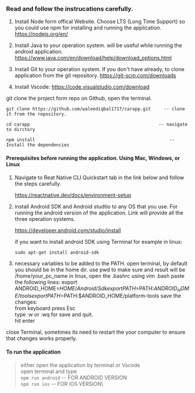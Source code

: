 ### Read and follow the instrucations carefully.

1. Install Node form offical Website. Choose LTS (Long Time Support) so you could use npm for installing and running the application.
   https://nodejs.org/en/
2. Install Java to your operation system. will be useful while running the android application.
   https://www.java.com/en/download/help/download_options.html

3. Install Git to your operation system. If you don't have already, to clone application from the git repository.
   https://git-scm.com/downloads

4. Install Vscode:
   https://code.visualstudio.com/download

git clone the project form repo on Github, open the terminal.

    git clone https://github.com/waleediqbal1717/carapp.git     -- clone it from the repository.

    cd carapp                                                 -- navigate to dirctory

    npm install                                                   -- Install the dependencies

#### Prerequisites before running the application. Using Mac, Windows, or Linux

1.  Navigate to Reat Native CLI Quickstart tab in the link below and follow the steps carefully.

    https://reactnative.dev/docs/environment-setup

2.  install Android SDK and Android studtio to any OS that you use.
    For running the android version of the application. Link will provide all the three operation systems.

    https://developer.android.com/studio/install

    if you want to install android SDK using Terminal for example in linux:

    `sudo apt-get install android-sdk`

3.  necessary variables to be added to the PATH.
    open terminal, by default you should be in the home dir.
    use pwd to make sure and result will be /home/your_pc_name
    in linux, open the .bashrc using vim .bash
    paste the following lines:
        export ANDROID_HOME=$HOME/Android/Sdk
        export PATH=$PATH:$ANDROID_HOME/tools
        export PATH=$PATH:$ANDROID_HOME/platform-tools
    save the changes:\
     from keyboard press Esc\
     type :w or :wq for save and quit.\
     hit enter

close Terminal, sometimes its need to restart the your computer to ensure that changes works properly.

#### To run the application

> either open the application by terminal or Vscode\
> open terminal and type\
> `npm run android` -- FOR ANDROID VERSION\
> `npm run ios` -- FOR iOS VERSION\
